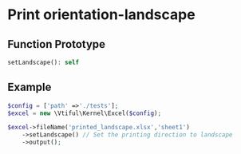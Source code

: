 # Print orientation-landscape

## **Function Prototype**

```php
setLandscape(): self
```

## **Example**

```php
$config = ['path' =>'./tests'];
$excel = new \Vtiful\Kernel\Excel($config);

$excel->fileName('printed_landscape.xlsx','sheet1')
    ->setLandscape() // Set the printing direction to landscape
    ->output();
```

